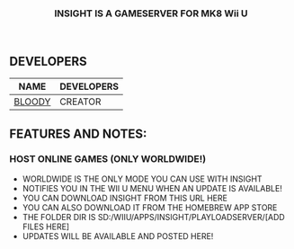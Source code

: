 <div align=center>
  <img src="https://cdn.discordapp.com/attachments/1174844048515797075/1184330099261194250/Insight.png?ex=658b945b&is=65791f5b&hm=37156466bc53ad3269f335d173119c9e73476236e7d76460a2effff20e5fba15&" alt="">

  ### INSIGHT IS A GAMESERVER FOR MK8 Wii U
  
</div>

<br>

## DEVELOPERS
| NAME | DEVELOPERS |
| ---------- | ----------|
| [BLOODY](https://youtube.com/@BloodyDoesGames) | CREATOR |

## FEATURES AND NOTES:

### HOST ONLINE GAMES (ONLY WORLDWIDE!)
- WORLDWIDE IS THE ONLY MODE YOU CAN USE WITH INSIGHT
- NOTIFIES YOU IN THE WII U MENU WHEN AN UPDATE IS AVAILABLE!
- YOU CAN DOWNLOAD INSIGHT FROM THIS URL HERE
- YOU CAN ALSO DOWNLOAD IT FROM THE HOMEBREW APP STORE
- THE FOLDER DIR IS SD:/WIIU/APPS/INSIGHT/PLAYLOADSERVER/[ADD FILES HERE]
- UPDATES WILL BE AVAILABLE AND POSTED HERE!